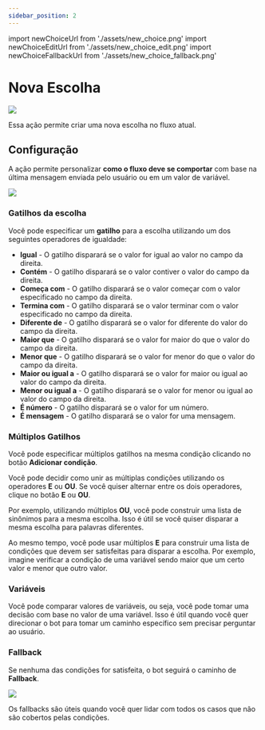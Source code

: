```yaml
---
sidebar_position: 2
---
```


import newChoiceUrl from './assets/new_choice.png'
import newChoiceEditUrl from './assets/new_choice_edit.png'
import newChoiceFallbackUrl from './assets/new_choice_fallback.png'

# Nova Escolha

<img src={newChoiceUrl} width={180} />

Essa ação permite criar uma nova escolha no fluxo atual.

## Configuração

A ação permite personalizar **como o fluxo deve se comportar** com base na última mensagem enviada pelo usuário ou em um valor de variável.

<img src={newChoiceEditUrl} width={300} />

### Gatilhos da escolha

Você pode especificar um **gatilho** para a escolha utilizando um dos seguintes operadores de igualdade:

- **Igual** - O gatilho disparará se o valor for igual ao valor no campo da direita.
- **Contém** - O gatilho disparará se o valor contiver o valor do campo da direita.
- **Começa com** - O gatilho disparará se o valor começar com o valor especificado no campo da direita.
- **Termina com** - O gatilho disparará se o valor terminar com o valor especificado no campo da direita.
- **Diferente de** - O gatilho disparará se o valor for diferente do valor do campo da direita.
- **Maior que** - O gatilho disparará se o valor for maior do que o valor do campo da direita.
- **Menor que** - O gatilho disparará se o valor for menor do que o valor do campo da direita.
- **Maior ou igual a** - O gatilho disparará se o valor for maior ou igual ao valor do campo da direita.
- **Menor ou igual a** - O gatilho disparará se o valor for menor ou igual ao valor do campo da direita.
- **É número** - O gatilho disparará se o valor for um número.
- **É mensagem** - O gatilho disparará se o valor for uma mensagem.

### Múltiplos Gatilhos

Você pode especificar múltiplos gatilhos na mesma condição clicando no botão **Adicionar condição**.

Você pode decidir como unir as múltiplas condições utilizando os operadores **E** ou **OU**. Se você quiser alternar entre os dois operadores, clique no botão **E** ou **OU**.

Por exemplo, utilizando múltiplos **OU**, você pode construir uma lista de sinônimos para a mesma escolha. Isso é útil se você quiser disparar a mesma escolha para palavras diferentes.

Ao mesmo tempo, você pode usar múltiplos **E** para construir uma lista de condições que devem ser satisfeitas para disparar a escolha. Por exemplo, imagine verificar a condição de uma variável sendo maior que um certo valor e menor que outro valor.


### Variáveis

Você pode comparar valores de variáveis, ou seja, você pode tomar uma decisão com base no valor de uma variável. Isso é útil quando você quer direcionar o bot para tomar um caminho específico sem precisar perguntar ao usuário.

### Fallback

Se nenhuma das condições for satisfeita, o bot seguirá o caminho de **Fallback**.

<img src={newChoiceFallbackUrl} width={500} />

Os fallbacks são úteis quando você quer lidar com todos os casos que não são cobertos pelas condições.